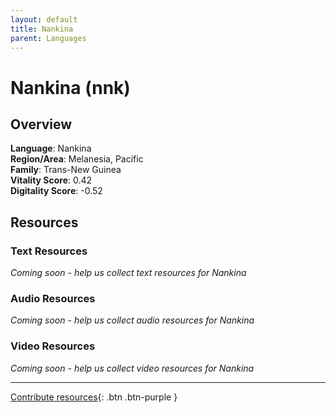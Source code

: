 ```yaml
---
layout: default
title: Nankina
parent: Languages
---
```


# Nankina (nnk)

## Overview

**Language**: Nankina  
**Region/Area**: Melanesia, Pacific  
**Family**: Trans-New Guinea  
**Vitality Score**: 0.42  
**Digitality Score**: -0.52  

## Resources

### Text Resources
*Coming soon - help us collect text resources for Nankina*

### Audio Resources
*Coming soon - help us collect audio resources for Nankina*

### Video Resources
*Coming soon - help us collect video resources for Nankina*

---

[Contribute resources](https://fairtrain.github.io/){: .btn .btn-purple }
